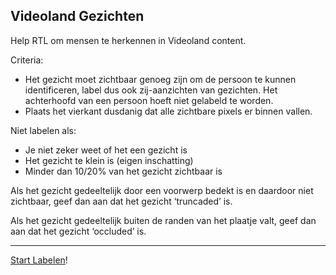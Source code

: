 ## Videoland Gezichten

Help RTL om mensen te herkennen in Videoland content.

Criteria:
- Het gezicht moet zichtbaar genoeg zijn om de persoon te kunnen identificeren, label dus ook zij-aanzichten van gezichten. Het achterhoofd van een persoon hoeft niet gelabeld te worden.
- Plaats het vierkant dusdanig dat alle zichtbare pixels er binnen vallen.

Niet labelen als:
- Je niet zeker weet of het een gezicht is
- Het gezicht te klein is (eigen inschatting)
- Minder dan 10/20% van het gezicht zichtbaar is

Als het gezicht gedeeltelijk door een voorwerp bedekt is en daardoor niet zichtbaar, geef dan aan dat het gezicht ‘truncaded’ is.

Als het gezicht gedeeltelijk buiten de randen van het plaatje valt, geef dan aan dat het gezicht ‘occluded’ is.

* * *

[Start Labelen](https://app.labelbox.com/go-label/ckls3djupk0ra0779c5r4t5op)!